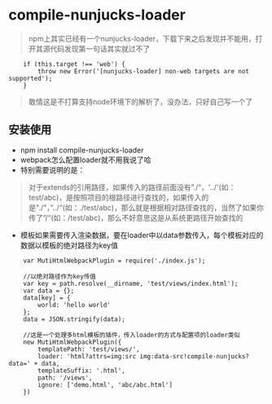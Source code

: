 # compile-nunjucks-loader
>npm上其实已经有一个nunjucks-loader，下载下来之后发现并不能用，打开其源代码发现第一句话其实就过不了
```
    if (this.target !== 'web') {
        throw new Error('[nunjucks-loader] non-web targets are not supported');
    }
```
> 敢情这是不打算支持node环境下的解析了，没办法，只好自己写一个了

## 安装使用
- npm install compile-nunjucks-loader
- webpack怎么配置loader就不用我说了哈
- 特别需要说明的是：

>  对于extends的引用路径，如果传入的路径前面没有”./“，'../'(如：test/abc)，是按照项目的根路径进行查找的，如果传入的是"./"，”../“(如：./test/abc)，那么就是根据相对路径查找的，当然了如果你传了”/“(如：/test/abc)，那么不好意思这是从系统更路径开始查找的

- 模板如果需要传入渲染数据，要在loader中以data参数传入，每个模板对应的数据以模板的绝对路径为key值
```
    var MutiHtmlWebpackPlugin = require('./index.js');

    //以绝对路径作为key传值
    var key = path.resolve(__dirname, 'test/views/index.html');
    var data = {};
    data[key] = {
        world: 'hello world'
    };
    data = JSON.stringify(data);

    //这是一个处理多html模板的插件，传入loader的方式与配置项的loader类似
    new MutiHtmlWebpackPlugin({
        templatePath: 'test/views/',
        loader: 'html?attrs=img:src img:data-src!compile-nunjucks?data=' + data,
        templateSuffix: '.html',
        path: '/views',
        ignore: ['demo.html', 'abc/abc.html']
    })
```